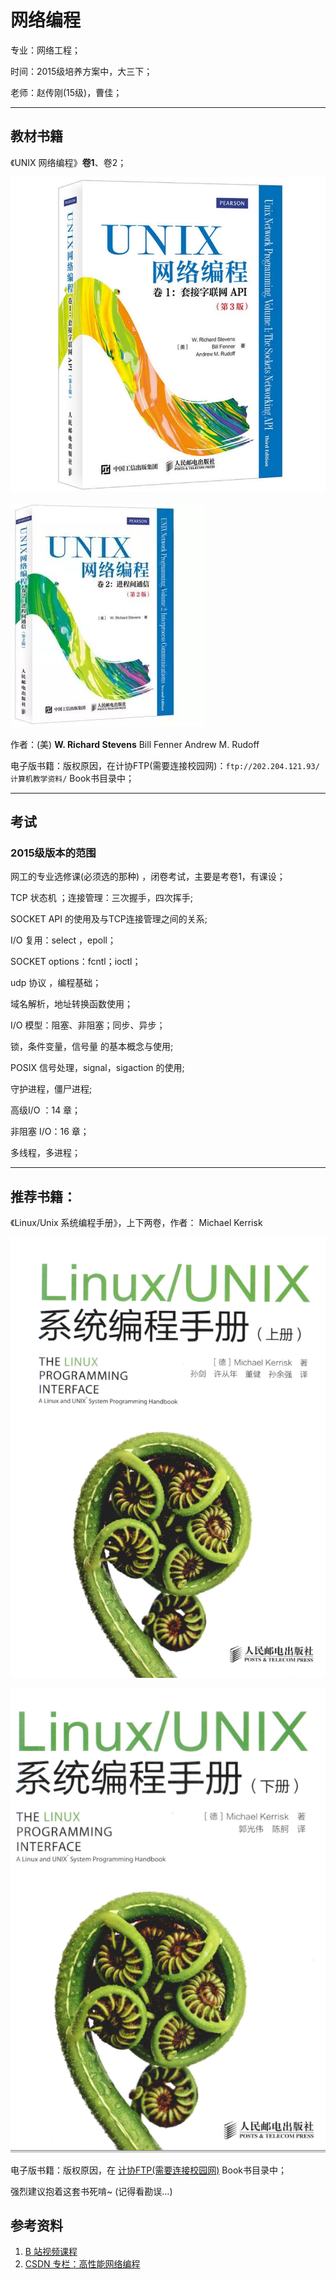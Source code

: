 # 网络编程  

专业：网络工程；  

时间：2015级培养方案中，大三下； 

老师：赵传刚(15级)，曹佳；  

---

## 教材书籍

《UNIX 网络编程》**卷1**、卷2；  

![u1](assets/u1.jpg)   



![u2](assets/u2.jpg)    



作者：(美) **W. Richard Stevens** Bill Fenner Andrew M. Rudoff   

电子版书籍：版权原因，在计协FTP(需要连接校园网)：`ftp://202.204.121.93/计算机教学资料/` Book书目录中；  



---

## 考试

### 2015级版本的范围

网工的专业选修课(必须选的那种) ，闭卷考试，主要是考卷1，有课设；  

TCP 状态机 ；连接管理：三次握手，四次挥手;     

SOCKET API 的使用及与TCP连接管理之间的关系;     

I/O 复用：select ，epoll；     

SOCKET options：fcntl；ioctl；      

udp 协议 ，编程基础；      

域名解析，地址转换函数使用；     

I/O 模型：阻塞、非阻塞；同步、异步；    

锁，条件变量，信号量 的基本概念与使用;   

POSIX 信号处理，signal，sigaction 的使用;    

守护进程，僵尸进程;     

高级I/O ：14 章；  

非阻塞 I/O：16 章；     

多线程，多进程；  

---



## 推荐书籍： 

《Linux/Unix 系统编程手册》，上下两卷，作者： Michael Kerrisk    

![l1](assets/l1.png)   



![l2](assets/l2.png)    



电子版书籍：版权原因，在 [计协FTP(需要连接校园网)](ftp://202.204.121.93/计算机教学资料/)  Book书目录中；  

强烈建议抱着这套书死啃~  (记得看勘误...)    



## 参考资料  

1. [B 站视频课程](https://search.bilibili.com/all?keyword=%E7%BD%91%E7%BB%9C%E7%BC%96%E7%A8%8B&from_source=banner_search&order=totalrank&duration=4&tids_1=0)  
2. [CSDN 专栏：高性能网络编程](https://blog.csdn.net/russell_tao/column/info/high-perf-network)  

